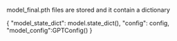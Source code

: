 model_final.pth files are stored and it contain a dictionary

{
"model_state_dict": model.state_dict(), 
"config": config,
"model_config":GPTConfig()
}
